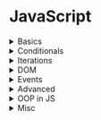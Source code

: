 # JavaScript

<details>
    <summary>Basics</summary>
    <li>Variables</li>
    <li>Datatypes</li>
    <li>Conversions and Operations</li>
    <li>Comparison</li>
    <li>Strings</li>
    <li>Nums and Math</li>
    <li>Dates</li>
    <li>Arrays</li>
    <li>Objects</li>
    <li>Function</li>
    <li>Scopes</li>
    <li>Arrow Function</li>
    <li>IIFE</li> 
</details>

<details>
    <summary>Conditionals</summary>
    <li>If-else</li>
    <li>Switch</li>
    <li>Truthy and Falsy</li> 
</details>

<details>
    <summary>Iterations</summary>
    <li>For</li>
    <li>While and Do While</li>
    <li>For of, in and each</li>
    <li>Filter, Map and Reduce</li>
</details>

<details>
    <summary>DOM</summary>
    <li>NodeList, HTMLCollection, etc.</li>
    <li>Traversing DOM</li>
    <li>Create a new Element</li>
    <li>Edit and Remove a Element</li>
</details>

<details>
    <summary>Events</summary>
</details>

<details>
    <summary>Advanced</summary>
    <li>Set Timeout and Interval</li>
    <li>XMLHttpRequest</li>
    <li>Promises, Async Await, Fetch and Error Handling</li>
</details>

<details>
    <summary>OOP in JS</summary>
    <li>Intro to OOP</li>
    <li>Object Literal</li>
    <li>Prototypes</li>
    <li>Inheritance</li>
    <li>Call Function</li>
    <li>Classes</li>
    <li>Class Inheritance</li>
    <li>Static Properties</li>
    <li>Bind</li>
    <li>Descriptor Property</li>
    <li>Getter and Setter</li>
</details>

<details>
    <summary>Misc</summary>
    <li>Lexical Scoping and Closure</li>
</details>